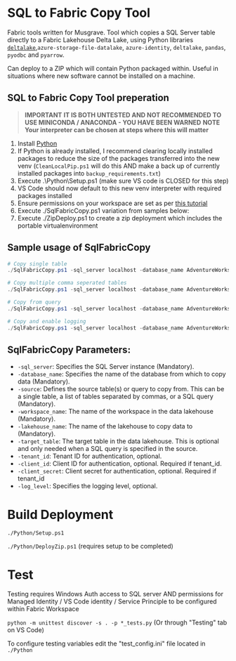 # SQL to Fabric Copy Tool
Fabric tools written for Musgrave.
Tool which copies a SQL Server table directly to a Fabric Lakehouse Delta Lake, using Python libraries [`deltalake`](https://delta-io.github.io/delta-rs/),`azure-storage-file-datalake`, `azure-identity`, `deltalake`, `pandas`, `pyodbc` and `pyarrow`.

Can deploy to a ZIP which will contain Python packaged within. Useful in situations where new software cannot be installed on a machine.

## SQL to Fabric Copy Tool preperation
> **IMPORTANT**
> __**IT IS BOTH UNTESTED AND NOT RECOMMENDED TO USE MINICONDA / ANACONDA - YOU HAVE BEEN WARNED**__
> **NOTE**
> **Your interpreter can be chosen at steps where this will matter**
1.	Install [Python](https://www.python.org/downloads/)  
2.	If Python is already installed, I recommend clearing locally installed packages to reduce the size of the packages transferred into the new venv (`CleanLocalPip.ps1` will do this AND make a back up of currently installed packages into `backup_requirements.txt`)
3.	Execute .\Python\Setup.ps1 (make sure VS code is CLOSED for this step)
4.  VS Code should now default to this new venv interpreter with required packages installed
5.  Ensure permissions on your workspace are set as per [this tutorial](PREPARE.md)
6.  Execute ./SqlFabricCopy.ps1 variation from samples below:
7.  Execute ./ZipDeploy.ps1 to create a zip deployment which includes the portable virtualenvironment

## Sample usage of SqlFabricCopy
```powershell
# Copy single table
./SqlFabricCopy.ps1 -sql_server localhost -database_name AdventureWorksDW -source aw.DimCurrency -workspace_name "FabricDW [Dev]" -lakehouse_name FabricLH 

# Copy multiple comma seperated tables
./SqlFabricCopy.ps1 -sql_server localhost -database_name AdventureWorksDW -source "aw.DimCurrency,aw.DimAccount"  -workspace_name "FabricDW [Dev]" -lakehouse_name FabricLH 

# Copy from query
./SqlFabricCopy.ps1 -sql_server localhost -database_name AdventureWorksDW -source "SELECT * FROM aw.DimAccount" -target_table DimAccount -workspace_name "FabricDW [Dev]" -lakehouse_name FabricLH 

# Copy and enable logging
./SqlFabricCopy.ps1 -sql_server localhost -database_name AdventureWorksDW -source "aw.DimCurrency,aw.DimAccount"  -workspace_name "FabricDW [Dev]" -lakehouse_name FabricLH -log_level DEBUG
```

## SqlFabricCopy Parameters:
- `-sql_server`: Specifies the SQL Server instance (Mandatory).
- `-database_name`: Specifies the name of the database from which to copy data (Mandatory).
- `-source`: Defines the source table(s) or query to copy from. This can be a single table, a list of tables separated by commas, or a SQL query (Mandatory).
- `-workspace_name`: The name of the workspace in the data lakehouse (Mandatory).
- `-lakehouse_name`: The name of the lakehouse to copy data to (Mandatory).
- `-target_table`: The target table in the data lakehouse. This is optional and only needed when a SQL query is specified in the source.
- `-tenant_id`: Tenant ID for authentication, optional. 
- `-client_id`: Client ID for authentication, optional. Required if tenant_id.
- `-client_secret`: Client secret for authentication, optional. Required if tenant_id
- `-log_level`: Specifies the logging level, optional.

# Build Deployment
`./Python/Setup.ps1` 

`./Python/DeployZip.ps1` (requires setup to be completed)

# Test
Testing requires Windows Auth access to SQL server AND permissions for Managed Identity / VS Code identity / Service Principle to be configured within Fabric Workspace

`python -m unittest discover -s . -p *_tests.py` (Or through "Testing" tab on VS Code)

To configure testing variables edit the "test_config.ini" file located in `./Python`


